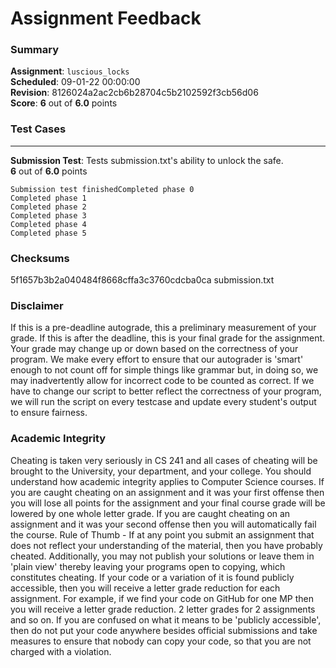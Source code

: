 # Assignment Feedback

### Summary

**Assignment**: `luscious_locks`  
**Scheduled**: 09-01-22 00:00:00  
**Revision**: 8126024a2ac2cb6b28704c5b2102592f3cb56d06  
**Score**: **6** out of **6.0** points

### Test Cases
---

**Submission Test**: Tests submission.txt's ability to unlock the safe.  
**6** out of **6.0** points
```
Submission test finishedCompleted phase 0
Completed phase 1
Completed phase 2
Completed phase 3
Completed phase 4
Completed phase 5
```
### Checksums

5f1657b3b2a040484f8668cffa3c3760cdcba0ca submission.txt


### Disclaimer
If this is a pre-deadline autograde, this a preliminary measurement of your grade.
If this is after the deadline, this is your final grade for the assignment.
Your grade may change up or down based on the correctness of your program.
We make every effort to ensure that our autograder is 'smart' enough to not count off
for simple things like grammar but, in doing so, we may inadvertently allow for
incorrect code to be counted as correct.
If we have to change our script to better reflect the correctness of your program,
we will run the script on every testcase and update every student's output to ensure fairness.



### Academic Integrity
Cheating is taken very seriously in CS 241 and all cases of cheating will be brought to the University, your department, and your college.
You should understand how academic integrity applies to Computer Science courses.
If you are caught cheating on an assignment and it was your first offense then you will lose all points for the assignment and your final course
grade will be lowered by one whole letter grade. If you are caught cheating on an assignment and it was your second offense then you will automatically fail the course.
Rule of Thumb - If at any point you submit an assignment that does not reflect your understanding of the material, then you have probably cheated.
Additionally, you may not publish your solutions or leave them in 'plain view' thereby leaving your programs open to copying, which constitutes cheating.
If your code or a variation of it is found publicly accessible, then you will receive a letter grade reduction for each assignment.
For example, if we find your code on GitHub for one MP then you will receive a letter grade reduction. 2 letter grades for 2 assignments and so on.
If you are confused on what it means to be 'publicly accessible', then do not put your code anywhere besides official submissions and take measures
to ensure that nobody can copy your code, so that you are not charged with a violation.


